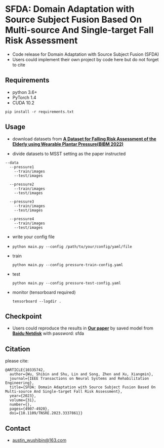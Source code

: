 # SFDA: Domain Adaptation with Source Subject Fusion Based On Multi-source And Single-target Fall Risk Assessment
- Code release for Domain Adaptation with Source Subject Fusion (SFDA)
- Users could implement their own project by code here but do not forget to cite

## Requirements
- python 3.6+
- PyTorch 1.4
- CUDA 10.2

`pip install -r requirements.txt`

## Usage

- download datasets from **[A Dataset for Falling Risk Assessment of the Elderly using Wearable Plantar Pressure(BIBM 2022)](https://doi.org/10.1109/BIBM55620.2022.9995052)** 

- divide datasets to MSST setting as the paper instructed
```
--data
  --pressure1
    --train/images
    --test/images

  --pressure2
    --train/images
    --test/images

  --pressure3
    --train/images
    --test/images

  --pressure4
    --train/images
    --test/images

```
       
- write your config file

- `python main.py --config /path/to/your/config/yaml/file`

- train

  `python main.py --config pressure-train-config.yaml`

- test

  `python main.py --config pressure-test-config.yaml`
  
- monitor (tensorboard required)

  `tensorboard --logdir .`

## Checkpoint
- Users could reproduce the results in **[Our paper](https://doi.org/10.1109/TNSRE.2023.3337861)** by saved model from **[Baidu Netdisk](https://pan.baidu.com/s/1PIQNwAYq7nLStmo0TVncDA)** with password: sfda
 
 
## Citation
please cite:
```
@ARTICLE{10335742,
  author={Wu, Shibin and Shu, Lin and Song, Zhen and Xu, Xiangmin},
  journal={IEEE Transactions on Neural Systems and Rehabilitation Engineering}, 
  title={SFDA: Domain Adaptation with Source Subject Fusion Based On Multi-source And Single-target Fall Risk Assessment}, 
  year={2023},
  volume={31},
  number={},
  pages={4907-4920},
  doi={10.1109/TNSRE.2023.3337861}}
```

## Contact
- austin_wushibin@163.com
